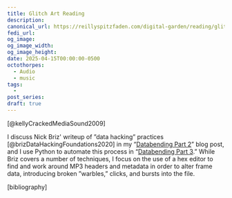 ```yaml
---
title: Glitch Art Reading
description: 
canonical_url: https://reillyspitzfaden.com/digital-garden/reading/glitch-art-reading/
fedi_url:
og_image: 
og_image_width: 
og_image_height: 
date: 2025-04-15T00:00:00-0500
octothorpes:
  - Audio
  - music
tags:
  - 
post_series: 
draft: true
---
```

[@kellyCrackedMediaSound2009]

I discuss Nick Briz' writeup of ”data hacking” practices [@brizDataHackingFoundations2020] in my “[Databending Part 2](/posts/2025/02/databending-part-2/)” blog post, and I use Python to automate this process in “[Databending Part 3](/posts/2025/04/databending-part-3/).” While Briz covers a number of techniques, I focus on the use of a hex editor to find and work around MP3 headers and metadata in order to alter frame data, introducing broken ”warbles,” clicks, and bursts into the file.

[bibliography]